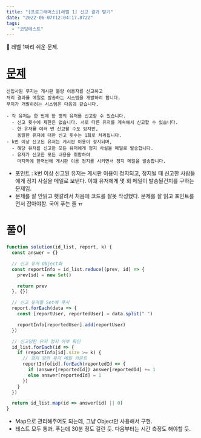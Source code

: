 ```yaml
---
title: "[프로그래머스][레벨 1] 신고 결과 받기"
date: "2022-06-07T12:04:17.872Z"
tags:
  - "코딩테스트"
---
```


📕 레벨 1짜리 쉬운 문제.

# [문제](https://programmers.co.kr/learn/courses/30/lessons/92334?language=javascript)

```
신입사원 무지는 게시판 불량 이용자를 신고하고
처리 결과를 메일로 발송하는 시스템을 개발하려 합니다.
무지가 개발하려는 시스템은 다음과 같습니다.

- 각 유저는 한 번에 한 명의 유저를 신고할 수 있습니다.
  - 신고 횟수에 제한은 없습니다. 서로 다른 유저를 계속해서 신고할 수 있습니다.
  - 한 유저를 여러 번 신고할 수도 있지만,
    동일한 유저에 대한 신고 횟수는 1회로 처리됩니다.
- k번 이상 신고된 유저는 게시판 이용이 정지되며,
  - 해당 유저를 신고한 모든 유저에게 정지 사실을 메일로 발송합니다.
  - 유저가 신고한 모든 내용을 취합하여
    마지막에 한꺼번에 게시판 이용 정지를 시키면서 정지 메일을 발송합니다.
```

- 포인트 : k번 이상 신고된 유저는 게시판 이용이 정지되고, 정지될 때 신고한 사람들에게 정지 사실을 메일로 보낸다. 이떄 유저에게 몇 회 메일이 발송될건지를 구하는 문제임.
- 문제를 잘 안읽고 햇갈려서 처음에 코드를 잘못 작성했다. 문제를 잘 읽고 포인트를 먼저 잡아야함. 국어 푸는 줄 ㅠ

# 풀이

```js
function solution(id_list, report, k) {
  const answer = {}

  // 신고 유저 Object화
  const reportInfo = id_list.reduce((prev, id) => {
    prev[id] = new Set()

    return prev
  }, {})

  // 신고 유저들 Set에 푸시
  report.forEach(data => {
    const [reportUser, reportedUser] = data.split(" ")

    reportInfo[reportedUser].add(reportUser)
  })

  // 신고당한 유저 정지 여부 확인
  id_list.forEach(id => {
    if (reportInfo[id].size >= k) {
      // 정지 당한 유저 메일 카운트
      reportInfo[id].forEach(reportedId => {
        if (answer[reportedId]) answer[reportedId] += 1
        else answer[reportedId] = 1
      })
    }
  })

  return id_list.map(id => answer[id] || 0)
}
```

- Map으로 관리해주어도 되는데, 그냥 Object만 사용해서 구현.
- 테스트 모두 통과. 푸는데 30분 정도 걸린 듯. 다음부터는 시간 측정도 해야할 듯.

